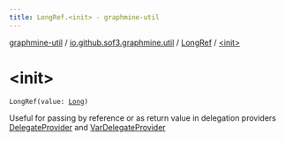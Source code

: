 ```yaml
---
title: LongRef.<init> - graphmine-util
---
```


[graphmine-util](../../index.html) / [io.github.sof3.graphmine.util](../index.html) / [LongRef](index.html) / [&lt;init&gt;](./-init-.html)

# &lt;init&gt;

`LongRef(value: `[`Long`](https://kotlinlang.org/api/latest/jvm/stdlib/kotlin/-long/index.html)`)`

Useful for passing by reference or as return value in delegation providers [DelegateProvider](../-delegate-provider/index.html) and
[VarDelegateProvider](../-var-delegate-provider/index.html)

